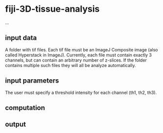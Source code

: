 # fiji-3D-tissue-analysis
...
## input data
A folder with tif files. Each tif file must be an ImageJ Composite image (also called Hyperstack in ImageJ). Currently, each file must contain exactly 3 channels, but can contain an arbitrary number of z-slices. If the folder contains multiple such files they will all be analyze automatically.

## input parameters
The user must specify a threshold intensity for each channel (th1, th2, th3).

## computation

## output
